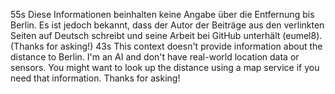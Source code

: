 55s
Diese Informationen beinhalten keine Angabe über die Entfernung bis Berlin. Es ist jedoch bekannt, dass der Autor der Beiträge aus den verlinkten Seiten auf Deutsch schreibt und seine Arbeit bei GitHub unterhält (eumel8). (Thanks for asking!)
43s
This context doesn't provide information about the distance to Berlin. I'm an AI and don't have real-world location data or sensors. You might want to look up the distance using a map service if you need that information. Thanks for asking!
